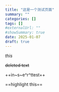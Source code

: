 ```yaml
---
title: "这是一个测试页面"
summary: ""
categories: []
tags: []
#externalUrl: ""
#showSummary: true
date: 2025-01-07
draft: true
---
```


*this*

~~deleted text~~

++in~s~e^r^ttest++

==highlight this==